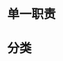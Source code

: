 <!--
 * @Description:
 * @Author: fengpu 1126120965@qq.com
 * @Date: 2024-09-13 12:43:00
 * @LastEditors: fengpu 1126120965@qq.com
 * @LastEditTime: 2024-09-13 12:45:02
 * @FilePath: \fengpu-study\work\组件的拆分方法.md
 * Endless Story. - NANA
-->
  # 单一职责
  # 分类